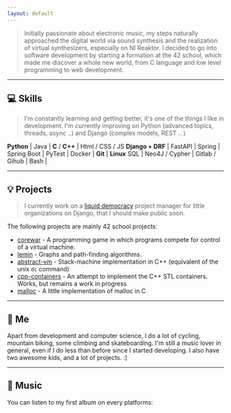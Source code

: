 ```yaml
---
layout: default
---
```


> Initially passionate about electronic music, my steps naturally approached the digital world via sound synthesis and the realization of virtual synthesizers, especially on NI Reaktor.
I decided to go into software development by starting a formation at the 42 school, which made me discover a whole new world, from C language and low level programming to web development.

-----
## 💻 Skills 

>I'm constantly learning and getting better, it's one of the things I like in development.
I'm currently improving on Python (advanced topics, threads, async ..) and Django (complex models, REST .. )

**Python**  | Java | **C** / **C++** | Html / CSS / JS
**Django + DRF** | FastAPI  | Spring | Spring Boot |
PyTest | Docker | **Git** | **Linux** 
SQL | Neo4J / Cypher | Gitlab / Gihub | Bash |

------
## 💡 Projects

> I currently work on a [liquid democracy](https://en.wikipedia.org/wiki/Liquid_democracy) project manager for little organizations on Django, that I should make public soon.

The following projects are mainly 42 school projects:
 
 - [corewar](https://gitlab.com/rcepre/corewar) - A programming game in which programs compete for control of a virtual machine.
 - [lemin](https://gitlab.com/rcepre/lemin) - Graphs and path-finding algorithms.
 - [abstract-vm](https://gitlab.com/rcepre/abstract-vm) - Stack-machine implementation in C++ (equivalent of the unix `dc` command) 
 - [cpp-containers](https://gitlab.com/rcepre/cpp_containers) - An attempt to implement the C++ STL containers. Works, but remains a work in progress
 - [malloc](https://gitlab.com/rcepre/malloc) - A little implementation of malloc in C

---
## 👤 Me

Apart from development and computer science, I do a lot of cycling, mountain biking, some climbing and skateboarding. I'm still a music lover in general, even if I do less than before since I started developing.
I also have two awesome kids, and a lot of projects. :)

---
## 🎹 Music

You can listen to my first album on every platforms: 



